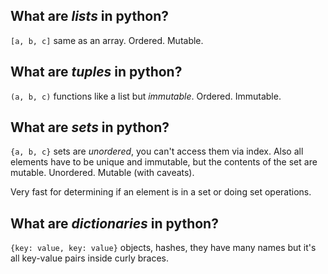 ## What are _lists_ in python?

`[a, b, c]` same as an array. Ordered. Mutable.
<!--ID: 1672981117160-->


## What are _tuples_ in python?

`(a, b, c)` functions like a list but _immutable_. Ordered. Immutable.
<!--ID: 1672981117171-->


## What are _sets_ in python?

`{a, b, c}` sets are _unordered_, you can't access them via index. Also all elements have to be unique and immutable, but the contents of the set are mutable. Unordered. Mutable (with caveats).
<!--ID: 1672981117175-->


Very fast for determining if an element is in a set or doing set operations.

## What are _dictionaries_ in python?

`{key: value, key: value}` objects, hashes, they have many names but it's all key-value pairs inside curly braces.
<!--ID: 1672981117178-->
